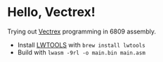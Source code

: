 # Hello, Vectrex!

Trying out [Vectrex](https://en.wikipedia.org/wiki/Vectrex) programming in 6809 assembly.

- Install [LWTOOLS](http://www.lwtools.ca/) with `brew install lwtools`
- Build with `lwasm -9rl -o main.bin main.asm`
